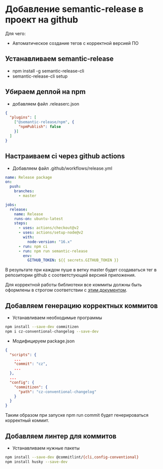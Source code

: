 # Добавление semantic-release в проект на github

Для чего:
- Автоматическое создание тегов с корректной версией ПО

## Устанавливаем semantic-release

- npm install -g semantic-release-cli
- semantic-release-cli setup

## Убираем деплой на npm

- добавляем файл .releaserc.json
```json
{
  "plugins": [
    ["@semantic-release/npm", {
      "npmPublish": false
    }]
  ]
}
```

## Настраиваем ci через github actions

- Добавляем файл .github/workflows/release.yml

```yml
name: Release package
on:
  push:
    branches:
      - master

jobs:
  release:
    name: Release
    runs-on: ubuntu-latest
    steps:
      - uses: actions/checkout@v2
      - uses: actions/setup-node@v2
        with:
          node-version: "16.x"
      - run: npm ci
      - run: npm run semantic-release
        env:
          GITHUB_TOKEN: ${{ secrets.GITHUB_TOKEN }}
```

В результате при каждом пуше в ветку master будет создаваться тег в репозитории github с соответстующей версией приложения.

Для корректной работы библиотеки все коммиты должны быть оформлены в строгом соответствии с [этим документом](https://github.com/angular/angular/blob/master/CONTRIBUTING.md#-commit-message-format).

## Добавляем генерацию корректных коммитов

- Устанавливаем необходимые программы

```bash
npm install --save-dev commitizen
npm i cz-conventional-changelog --save-dev
```

- Модифицируем package.json

```json
{
  "scripts": {
  	...
    "commit": "cz",
  	...
  },
  ...
  "config": {
    "commitizen": {
      "path": "cz-conventional-changelog"
    }
  }
}
```

Таким образом при запуске npm run commit будет генерироваться корректный коммит.

## Добавляем линтер для коммитов

- Устанавливаем нужные пакеты

```bash
npm install --save-dev @commitlint/{cli,config-conventional}
npm install husky --save-dev
```

